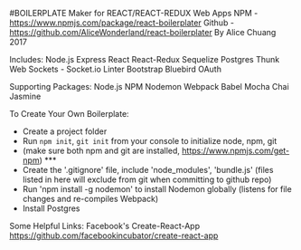#BOILERPLATE Maker for REACT/REACT-REDUX Web Apps
NPM - https://www.npmjs.com/package/react-boilerplater
Github - https://github.com/AliceWonderland/react-boilerplater
By Alice Chuang 2017

Includes:
Node.js
Express
React
React-Redux
Sequelize
Postgres
Thunk
Web Sockets - Socket.io
Linter
Bootstrap
Bluebird
OAuth

Supporting Packages:
Node.js
NPM
Nodemon
Webpack
Babel
Mocha
Chai
Jasmine

To Create Your Own Boilerplate:
- Create a project folder
- Run `npm init`, `git init` from your console to initialize node, npm, git
- (make sure both npm and git are installed, https://www.npmjs.com/get-npm) ***
- Create the '.gitignore' file, include 'node_modules', 'bundle.js' (files listed in here will exclude from git when committing to github repo)
- Run 'npm install -g nodemon' to install Nodemon globally (listens for file changes and re-compiles Webpack)
- Install Postgres

Some Helpful Links:
Facebook's Create-React-App https://github.com/facebookincubator/create-react-app
